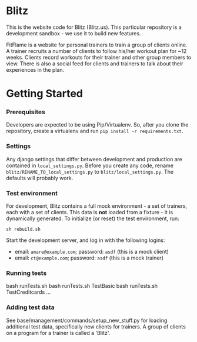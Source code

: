 Blitz
=====

This is the website code for Blitz (Blitz.us).
This particular repository is a development sandbox - we use it to build new features.

FitFlame is a website for personal trainers to train a group of clients online.
A trainer recruits a number of clients to follow his/her workout plan for ~12 weeks.
Clients record workouts for their trainer and other group members to view.
There is also a social feed for clients and trainers to talk about their experiences in the plan.


Getting Started
===============

### Prerequisites

Developers are expected to be using Pip/Virtualenv.
So, after you clone the repository, create a virtualenv and run `pip install -r requirements.txt`.

### Settings

Any django settings that differ between development and production are contained in `local_settings.py`.
Before you create any code, rename `blitz/RENAME_TO_local_settings.py` to `blitz/local_settings.py`.
The defaults will probably work.

### Test environment

For development, Blitz contains a full mock environment - a set of trainers, each with a set of clients.
This data is **not** loaded from a fixture - it is dynamically generated.
To initialize (or reset) the test environment, run:

    sh rebuild.sh

Start the development server, and log in with the following logins:

* email: `amare@example.com`; password: `asdf` (this is a mock client)
* email: `ct@example.com`; password: `asdf` (this is a mock trainer)

### Running tests

bash runTests.sh 
bash runTests.sh TestBasic
bash runTests.sh TestCreditcards
...

### Adding test data

See base/management/commands/setup_new_stuff.py for loading additional test data, specifically new clients for trainers. A group of clients on a program for a trainer is called a 'Blitz'.


